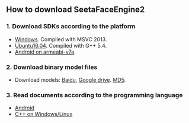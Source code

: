 ## How to download SeetaFaceEngine2



### 1. Download SDKs according to the platform

* [Windows](./win/README.md). Compiled with MSVC 2013.
* [Ubuntu16.04](./linux/README.md). Compiled with G++ 5.4.
* [Android on armeabi-v7a](./android/README.md).

### 2. Download binary model files

* Download models: [Baidu](https://pan.baidu.com/s/1HJj8PEnv3SOu6ZxVpAHPXg), [Google drive](https://drive.google.com/uc?id=10XBHFsMiwosF6F5RtdJEywwdhIgI3yUQ&export=download). [MD5](./bindata/MD5.txt).

### 3. Read documents according to the programming language

* [Android](../example/android/README.md)
* [C++ on Windows/Linux](../example/C++/README.md)

